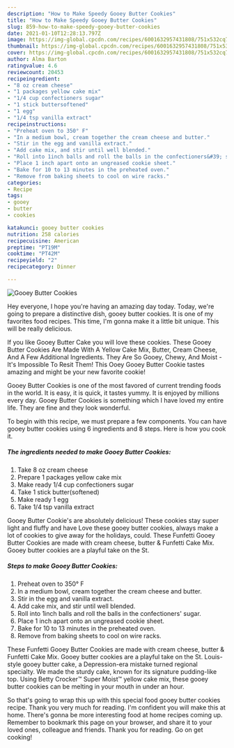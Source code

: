 ```yaml
---
description: "How to Make Speedy Gooey Butter Cookies"
title: "How to Make Speedy Gooey Butter Cookies"
slug: 859-how-to-make-speedy-gooey-butter-cookies
date: 2021-01-10T12:28:13.797Z
image: https://img-global.cpcdn.com/recipes/6001632957431808/751x532cq70/gooey-butter-cookies-recipe-main-photo.jpg
thumbnail: https://img-global.cpcdn.com/recipes/6001632957431808/751x532cq70/gooey-butter-cookies-recipe-main-photo.jpg
cover: https://img-global.cpcdn.com/recipes/6001632957431808/751x532cq70/gooey-butter-cookies-recipe-main-photo.jpg
author: Alma Barton
ratingvalue: 4.6
reviewcount: 20453
recipeingredient:
- "8 oz cream cheese"
- "1 packages yellow cake mix"
- "1/4 cup confectioners sugar"
- "1 stick buttersoftened"
- "1 egg"
- "1/4 tsp vanilla extract"
recipeinstructions:
- "Preheat oven to 350° F"
- "In a medium bowl, cream together the cream cheese and butter."
- "Stir in the egg and vanilla extract."
- "Add cake mix, and stir until well blended."
- "Roll into 1inch balls and roll the balls in the confectioners&#39; sugar."
- "Place 1 inch apart onto an ungreased cookie sheet."
- "Bake for 10 to 13 minutes in the preheated oven."
- "Remove from baking sheets to cool on wire racks."
categories:
- Recipe
tags:
- gooey
- butter
- cookies

katakunci: gooey butter cookies 
nutrition: 258 calories
recipecuisine: American
preptime: "PT19M"
cooktime: "PT42M"
recipeyield: "2"
recipecategory: Dinner

---
```



![Gooey Butter Cookies](https://img-global.cpcdn.com/recipes/6001632957431808/751x532cq70/gooey-butter-cookies-recipe-main-photo.jpg)

Hey everyone, I hope you're having an amazing day today. Today, we're going to prepare a distinctive dish, gooey butter cookies. It is one of my favorites food recipes. This time, I'm gonna make it a little bit unique. This will be really delicious.

If you like Gooey Butter Cake you will love these cookies. These Gooey Butter Cookies Are Made With A Yellow Cake Mix, Butter, Cream Cheese, And A Few Additional Ingredients. They Are So Gooey, Chewy, And Moist - It&#39;s Impossible To Resit Them! This Ooey Gooey Butter Cookie tastes amazing and might be your new favorite cookie!

Gooey Butter Cookies is one of the most favored of current trending foods in the world. It is easy, it is quick, it tastes yummy. It is enjoyed by millions every day. Gooey Butter Cookies is something which I have loved my entire life. They are fine and they look wonderful.


To begin with this recipe, we must prepare a few components. You can have gooey butter cookies using 6 ingredients and 8 steps. Here is how you cook it.

<!--inarticleads1-->

##### The ingredients needed to make Gooey Butter Cookies:

1. Take 8 oz cream cheese
1. Prepare 1 packages yellow cake mix
1. Make ready 1/4 cup confectioners sugar
1. Take 1 stick butter(softened)
1. Make ready 1 egg
1. Take 1/4 tsp vanilla extract


Gooey Butter Cookie&#39;s are absolutely delicious! These cookies stay super light and fluffy and have Love these gooey butter cookies, always make a lot of cookies to give away for the holidays, could. These Funfetti Gooey Butter Cookies are made with cream cheese, butter &amp; Funfetti Cake Mix. Gooey butter cookies are a playful take on the St. 

<!--inarticleads2-->

##### Steps to make Gooey Butter Cookies:

1. Preheat oven to 350° F
1. In a medium bowl, cream together the cream cheese and butter.
1. Stir in the egg and vanilla extract.
1. Add cake mix, and stir until well blended.
1. Roll into 1inch balls and roll the balls in the confectioners&#39; sugar.
1. Place 1 inch apart onto an ungreased cookie sheet.
1. Bake for 10 to 13 minutes in the preheated oven.
1. Remove from baking sheets to cool on wire racks.


These Funfetti Gooey Butter Cookies are made with cream cheese, butter &amp; Funfetti Cake Mix. Gooey butter cookies are a playful take on the St. Louis-style gooey butter cake, a Depression-era mistake turned regional specialty. We made the sturdy cake, known for its signature pudding-like top. Using Betty Crocker™ Super Moist™ yellow cake mix, these gooey butter cookies can be melting in your mouth in under an hour. 

So that's going to wrap this up with this special food gooey butter cookies recipe. Thank you very much for reading. I'm confident you will make this at home. There's gonna be more interesting food at home recipes coming up. Remember to bookmark this page on your browser, and share it to your loved ones, colleague and friends. Thank you for reading. Go on get cooking!

